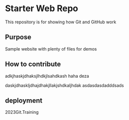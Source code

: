 # Starter Web Repo

This repository is for showing how Git and GitHub work

## Purpose

Sample website with plenty of files for demos

## How to contribute

adkjhaskjdhaksjlhdkjlsahdkash haha deza

daskjdhaskljdhajdhakjllakjshdkaljhdak
asdasdasdadddsads

## deployment

2023Git.Training 
